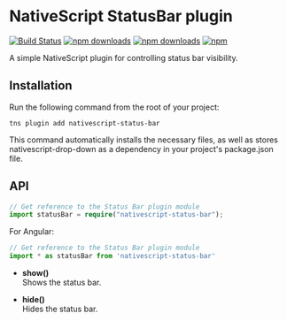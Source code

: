 # NativeScript StatusBar plugin
[![Build Status](https://travis-ci.org/PeterStaev/NativeScript-Status-Bar.svg?branch=master)](https://travis-ci.org/PeterStaev/NativeScript-Status-Bar)
[![npm downloads](https://img.shields.io/npm/dm/nativescript-status-bar.svg)](https://www.npmjs.com/package/nativescript-status-bar)
[![npm downloads](https://img.shields.io/npm/dt/nativescript-status-bar.svg)](https://www.npmjs.com/package/nativescript-status-bar)
[![npm](https://img.shields.io/npm/v/nativescript-status-bar.svg)](https://www.npmjs.com/package/nativescript-status-bar)

A simple NativeScript plugin for controlling status bar visibility.

## Installation

Run the following command from the root of your project:

`tns plugin add nativescript-status-bar`

This command automatically installs the necessary files, as well as stores nativescript-drop-down as a dependency in your project's package.json file.

## API

```TypeScript
// Get reference to the Status Bar plugin module
import statusBar = require("nativescript-status-bar");
```

For Angular:
```TypeScript
// Get reference to the Status Bar plugin module
import * as statusBar from 'nativescript-status-bar'
```

* **show()**  
Shows the status bar.

* **hide()**  
Hides the status bar.
